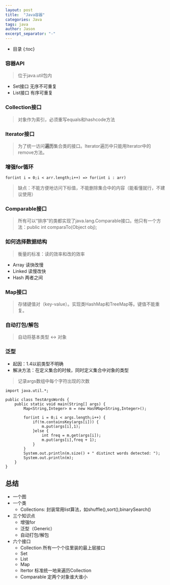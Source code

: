 ```yaml
---
layout: post
title:  "Java容器"
categories: Java
tags: java
author: Jason
excerpt_separator: "-"
---
```


* 目录
{:toc}

### 容器API

> 位于java.util包内

- Set接口 无序不可重复
- List接口 有序可重复

### Collection接口

> 对象作为索引，必须重写equals和hashcode方法

### Iterator接口

> 为了统一访问**遍历**集合类的接口。Iterator遍历中只能用Iterator中的remove方法。

### 增强for循环

```
for(int i = 0;i < arr.length;i++) => for(int i : arr) 
```

> 缺点：不能方便地访问下标值，不能删除集合中的内容（能看懂就行，不建议使用）

### Comparable接口

> 所有可以“排序”的类都实现了java.lang.Comparable接口。他只有一个方法：public int comparaTo(Object obj);

### 如何选择数据结构

> 衡量的标准：读的效率和改的效率

- Array 读快改慢
- Linked 读慢改快
- Hash 两者之间

### Map接口

> 存储键值对（key-value）。实现类HashMap和TreeMap等。键值不能重复。

### 自动打包/解包

> 自动将基本类型 <-> 对象

### 泛型

- 起因：1.4以前类型不明确
- 解决方法：在定义集合的时候，同时定义集合中对象的类型
 
> 记录args数组中每个字符出现的次数

```
import java.util.*;

public class TestArgsWords {
    public static void main(String[] args) {
        Map<String,Integer> m = new HashMap<String,Integer>();
        
        for(int i = 0;i < args.length;i++) {
            if(!m.containsKey(args[i])) {
                m.put(args[i],1);
            }else {
                int freq = m.get(args[i]);
                m.put(args[i],freq + 1);
            }
        }
        System.out.println(m.size() + " distinct words detected: ");
        System.out.println(m);
    }
}
```

## 总结

- 一个图
- 一个类
  - Collections: 封装常用list算法，如shuffle(),sort(),binarySearch()
- 三个知识点
  - 增强for
  - 泛型（Generic）
  - 自动打包/解包
- 六个接口
  - Collection 所有一个个往里装的最上层接口
  - Set
  - List
  - Map
  - Itertor 标准统一地来遍历Collection
  - Comparable 定两个对象谁大谁小